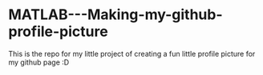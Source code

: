 # MATLAB---Making-my-github-profile-picture
This is the repo for my little project of creating a fun little profile picture for my github page :D
